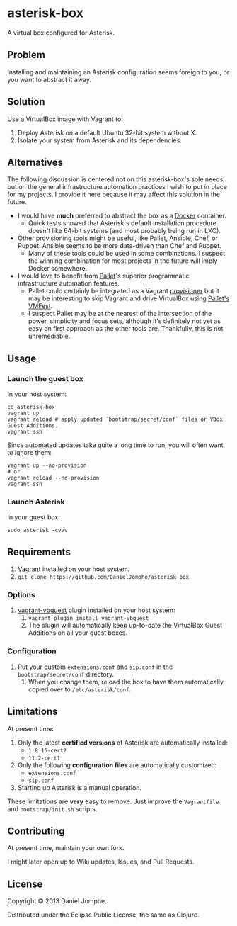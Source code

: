 # asterisk-box
A virtual box configured for Asterisk.

## Problem
Installing and maintaining an Asterisk configuration seems foreign to you, or you want to abstract it away.

## Solution
Use a VirtualBox image with Vagrant to:

1. Deploy Asterisk on a default Ubuntu 32-bit system without X.
2. Isolate your system from Asterisk and its dependencies.

## Alternatives
The following discussion is centered not on this asterisk-box's sole needs, but on the general infrastructure automation practices I wish to put in place for my projects. I provide it here because it may affect this solution in the future.

* I would have **much** preferred to abstract the box as a [Docker](http://www.docker.io) container.
	* Quick tests showed that Asterisk's default installation procedure doesn't like 64-bit systems (and most probably being run in LXC).
* Other provisioning tools might be useful, like Pallet, Ansible, Chef, or Puppet. Ansible seems to be more data-driven than Chef and Puppet.
	* Many of these tools could be used in some combinations. I suspect the winning combination for most projects in the future will imply Docker somewhere.
* I would love to benefit from [Pallet](http://palletops.com/)'s superior programmatic infrastructure automation features.
	* Pallet could certainly be integrated as a Vagrant [provisioner](http://docs.vagrantup.com/v2/provisioning/index.html) but it may be interesting to skip Vagrant and drive VirtualBox using [Pallet's VMFest](https://github.com/pallet/pallet-vmfest).
	* I suspect Pallet may be at the nearest of the intersection of the power, simplicity and focus sets, although it's definitely not yet as easy on first approach as the other tools are. Thankfully, this is not unremediable.

## Usage
### Launch the guest box
In your host system:

```shell
cd asterisk-box
vagrant up
vagrant reload # apply updated `bootstrap/secret/conf` files or VBox Guest Additions.
vagrant ssh
```

Since automated updates take quite a long time to run, you will often want to ignore them:

```shell
vagrant up --no-provision
# or
vagrant reload --no-provision
vagrant ssh
```

###  Launch Asterisk
In your guest box:

```shell
sudo asterisk -cvvv
```
## Requirements
1. [Vagrant](http://www.vagrantup.com) installed on your host system.
2. `git clone https://github.com/DanielJomphe/asterisk-box`

### Options
1. [vagrant-vbguest](https://github.com/dotless-de/vagrant-vbguest) plugin installed on your host system:
	1. `vagrant plugin install vagrant-vbguest`
	2. The plugin will automatically keep up-to-date the VirtualBox Guest Additions on all your guest boxes.

### Configuration
1. Put your custom `extensions.conf` and `sip.conf` in the `bootstrap/secret/conf` directory.
	1. When you change them, reload the box to have them automatically copied over to `/etc/asterisk/conf`.

## Limitations
At present time:

1. Only the latest **certified versions** of Asterisk are automatically installed:
	* `1.8.15-cert2`
	* `11.2-cert1`
2. Only the following **configuration files** are automatically customized:
	* `extensions.conf`
	* `sip.conf`
3. Starting up Asterisk is a manual operation.

These limitations are **very** easy to remove. Just improve the `Vagrantfile` and `bootstrap/init.sh` scripts.

## Contributing
At present time, maintain your own fork.

I might later open up to Wiki updates, Issues, and Pull Requests.

## License
Copyright © 2013 Daniel Jomphe.

Distributed under the Eclipse Public License, the same as Clojure.